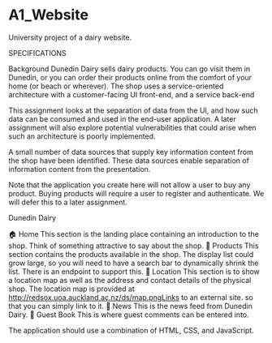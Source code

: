 # A1_Website
University project of a dairy website. 

SPECIFICATIONS

Background
Dunedin Dairy sells dairy products. You can go visit them in Dunedin, or you can order their products online from the comfort of your home (or beach or wherever). The shop uses a service-oriented architecture with a customer-facing UI front-end, and a service back-end

This assignment looks at the separation of data from the UI, and how such data can be consumed and used in the end-user application. A later assignment will also explore potential vulnerabilities that could arise when such an architecture is poorly implemented.

A small number of data sources that supply key information content from the shop have been identified. These data sources enable separation of information content from the presentation.

Note that the application you create here will not allow a user to buy any product. Buying products will require a user to register and authenticate. We will defer this to a later assignment.


Dunedin Dairy

🏠 Home
This section is the landing place containing an introduction to the shop. Think of something attractive to say about the shop.
🛒 Products
This section contains the products available in the shop. The display list could grow large, so you will need to have a search bar to dynamically shrink the list. There is an endpoint to support this.
📌 Location
This section is to show a location map as well as the address and contact details of the physical shop. The location map is provided at http://redsox.uoa.auckland.ac.nz/ds/map.pngLinks to an external site. so that you can simply link to it.
📰 News
This is the news feed from Dunedin Dairy.
📖 Guest Book
This is where guest comments can be entered into.

The application should use a combination of HTML, CSS, and JavaScript. 
